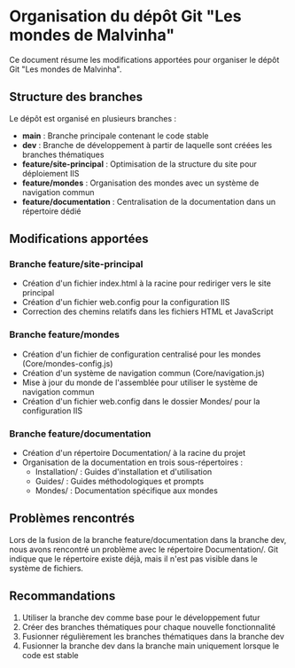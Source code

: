 # Organisation du dépôt Git "Les mondes de Malvinha"

Ce document résume les modifications apportées pour organiser le dépôt Git "Les mondes de Malvinha".

## Structure des branches

Le dépôt est organisé en plusieurs branches :

- **main** : Branche principale contenant le code stable
- **dev** : Branche de développement à partir de laquelle sont créées les branches thématiques
- **feature/site-principal** : Optimisation de la structure du site pour déploiement IIS
- **feature/mondes** : Organisation des mondes avec un système de navigation commun
- **feature/documentation** : Centralisation de la documentation dans un répertoire dédié

## Modifications apportées

### Branche feature/site-principal

- Création d'un fichier index.html à la racine pour rediriger vers le site principal
- Création d'un fichier web.config pour la configuration IIS
- Correction des chemins relatifs dans les fichiers HTML et JavaScript

### Branche feature/mondes

- Création d'un fichier de configuration centralisé pour les mondes (Core/mondes-config.js)
- Création d'un système de navigation commun (Core/navigation.js)
- Mise à jour du monde de l'assemblée pour utiliser le système de navigation commun
- Création d'un fichier web.config dans le dossier Mondes/ pour la configuration IIS

### Branche feature/documentation

- Création d'un répertoire Documentation/ à la racine du projet
- Organisation de la documentation en trois sous-répertoires :
  - Installation/ : Guides d'installation et d'utilisation
  - Guides/ : Guides méthodologiques et prompts
  - Mondes/ : Documentation spécifique aux mondes

## Problèmes rencontrés

Lors de la fusion de la branche feature/documentation dans la branche dev, nous avons rencontré un problème avec le répertoire Documentation/. Git indique que le répertoire existe déjà, mais il n'est pas visible dans le système de fichiers.

## Recommandations

1. Utiliser la branche dev comme base pour le développement futur
2. Créer des branches thématiques pour chaque nouvelle fonctionnalité
3. Fusionner régulièrement les branches thématiques dans la branche dev
4. Fusionner la branche dev dans la branche main uniquement lorsque le code est stable